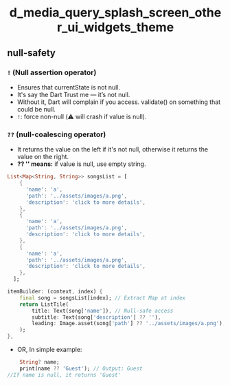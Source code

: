 # <p align="center"> d_media_query_splash_screen_other_ui_widgets_theme </p>

## null-safety
### `!` (Null assertion operator)
- Ensures that currentState is not null. 
- It's say the Dart Trust me — it’s not null.
- Without it, Dart will complain if you access. validate() on something that could be null. 
- `!`: force non-null (⚠️ will crash if value is null).
### `??` (null-coalescing operator)
- It returns the value on the left if it's not null, otherwise it returns the value on the right.
- **?? '' means:** if value is null, use empty string.
```dart
List<Map<String, String>> songsList = [
    {
      'name': 'a',
      'path': '../assets/images/a.png',
      'description': 'click to more details',
    },
    {
      'name': 'a',
      'path': '../assets/images/a.png',
      'description': 'click to more details',
    },
    {
      'name': 'a',
      'path': '../assets/images/a.png',
      'description': 'click to more details',
    },
  ];

itemBuilder: (context, index) {
    final song = songsList[index]; // Extract Map at index
    return ListTile(
        title: Text(song['name']), // Null-safe access
        subtitle: Text(song['description'] ?? ''),
        leading: Image.asset(song['path'] ?? '../assets/images/a.png'),
    );
},
```
- OR, In simple example:
```dart
    String? name;
    print(name ?? 'Guest'); // Output: Guest
//If name is null, it returns 'Guest'
```
